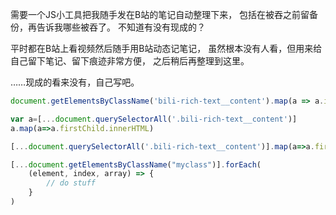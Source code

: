 需要一个JS小工具把我随手发在B站的笔记自动整理下来，
包括在被吞之前留备份，再告诉我哪些被吞了。
不知道有没有现成的？

平时都在B站上看视频然后随手用B站动态记笔记，
虽然根本没有人看，但用来给自己留下笔记、留下痕迹非常方便，
之后稍后再整理到这里。

……现成的看来没有，自己写吧。

```js
document.getElementsByClassName('bili-rich-text__content').map(a => a.innerHTML);;

var a=[...document.querySelectorAll('.bili-rich-text__content')]
a.map(a=>a.firstChild.innerHTML)

[...document.querySelectorAll('.bili-rich-text__content')].map(a=>a.firstChild.innerHTML)

[...document.getElementsByClassName("myclass")].forEach(
    (element, index, array) => {
        // do stuff
    }
)
```
